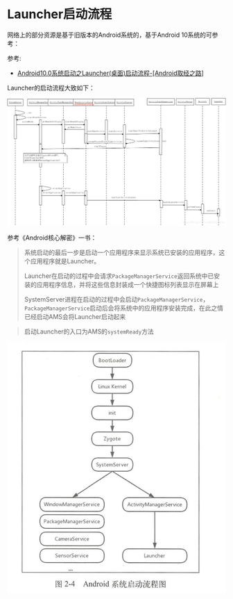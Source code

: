 # Launcher启动流程

网络上的部分资源是基于旧版本的Android系统的，基于Android 10系统的可参考：

参考:

+ [Android10.0系统启动之Launcher(桌面)启动流程-[Android取经之路]](https://blog.csdn.net/yiranfeng/article/details/103752203)



Launcher的启动流程大致如下：

![033](https://github.com/winfredzen/Android-Basic/blob/master/Framework/images/033.png)



参考《Android核心解密》一书：

> 系统启动的最后一步是启动一个应用程序来显示系统已安装的应用程序，这个应用程序就是Launcher。
>
> Launcher在启动的过程中会请求`PackageManagerService`返回系统中已安装的应用程序信息，并将这些信息封装成一个快捷图标列表显示在屏幕上
>
> SystemServer进程在启动的过程中会启动`PackageManagerService`，`PackageManagerService`启动后会将系统中的应用程序安装完成，在此之情已经启动AMS会将Launcher启动起来



> 启动Launcher的入口为AMS的`systemReady`方法

![043](https://github.com/winfredzen/Android-Basic/blob/master/Framework/images/043.png)








